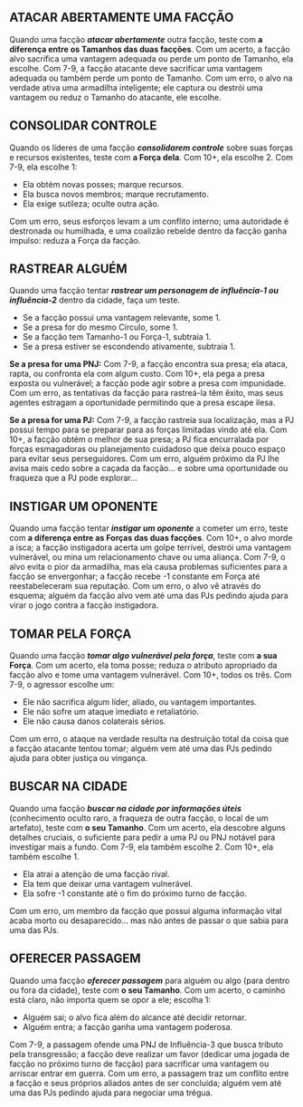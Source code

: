 ## ATACAR ABERTAMENTE UMA FACÇÃO

Quando uma facção ***atacar abertamente*** outra facção, teste com **a diferença entre os Tamanhos das duas facções**. Com um acerto, a facção alvo sacrifica uma vantagem adequada ou perde um ponto de Tamanho, ela escolhe. Com 7-9, a facção atacante deve sacrificar uma vantagem adequada ou também perde um ponto de Tamanho. Com um erro, o alvo na verdade ativa uma armadilha inteligente; ele captura ou destrói uma vantagem ou reduz o Tamanho do atacante, ele escolhe.

## CONSOLIDAR CONTROLE

Quando os líderes de uma facção ***consolidarem controle*** sobre suas forças e recursos existentes, teste com **a Força dela**. Com 10+, ela escolhe 2. Com 7-9, ela escolhe 1:

- Ela obtém novas posses; marque recursos.
- Ela busca novos membros; marque recrutamento.
- Ela exige sutileza; oculte outra ação.

Com um erro, seus esforços levam a um conflito interno; uma autoridade é destronada ou humilhada, e uma coalizão rebelde dentro da facção ganha impulso: reduza a Força da facção.

## RASTREAR ALGUÉM

Quando uma facção tentar ***rastrear um personagem de influência-1 ou influência-2*** dentro da cidade, faça um teste.

- Se a facção possui uma vantagem relevante, some 1.
- Se a presa for do mesmo Círculo, some 1.
- Se a facção tem Tamanho-1 ou Força-1, subtraia 1.
- Se a presa estiver se escondendo ativamente, subtraia 1.

**Se a presa for uma PNJ:** Com 7-9, a facção encontra sua presa; ela ataca, rapta, ou confronta ela com algum custo. Com 10+, ela pega a presa exposta ou vulnerável; a facção pode agir sobre a presa com impunidade. Com um erro, as tentativas da facção para rastreá-la têm êxito, mas seus agentes estragam a oportunidade permitindo que a presa escape ilesa.

**Se a presa for uma PJ:** Com 7-9, a facção rastreia sua localização, mas a PJ possui tempo para se preparar para as forças limitadas vindo até ela. Com 10+, a facção obtém o melhor de sua presa; a PJ fica encurralada por forças esmagadoras ou planejamento cuidadoso que deixa pouco espaço para evitar seus perseguidores. Com um erro, alguém próximo da PJ lhe avisa mais cedo sobre a caçada da facção... e sobre uma oportunidade ou fraqueza que a PJ pode explorar…

## INSTIGAR UM OPONENTE

Quando uma facção tentar ***instigar um oponente*** a cometer um erro, teste com **a diferença entre as Forças das duas facções**. Com 10+, o alvo morde a isca; a facção instigadora acerta um golpe terrível, destrói uma vantagem vulnerável, ou mina um relacionamento chave ou uma aliança. Com 7-9, o alvo evita o pior da armadilha, mas ela causa problemas suficientes para a facção se envergonhar; a facção recebe -1 constante em Força até reestabeleceram sua reputação. Com um erro, o alvo vê através do esquema; alguém da facção alvo vem até uma das PJs pedindo ajuda para virar o jogo contra a facção instigadora.

## TOMAR PELA FORÇA

Quando uma facção ***tomar algo vulnerável pela força***, teste com **a sua Força**. Com um acerto, ela toma posse; reduza o atributo apropriado da facção alvo e tome uma vantagem vulnerável. Com 10+, todos os três. Com 7-9, o agressor escolhe um:

- Ele não sacrifica algum líder, aliado, ou vantagem importantes.
- Ele não sofre um ataque imediato e retaliatório.
- Ele não causa danos colaterais sérios.

Com um erro, o ataque na verdade resulta na destruição total da coisa que a facção atacante tentou tomar; alguém vem até uma das PJs pedindo ajuda para obter justiça ou vingança.

## BUSCAR NA CIDADE

Quando uma facção ***buscar na cidade por informações úteis*** (conhecimento oculto raro, a fraqueza de outra facção, o local de um artefato), teste com **o seu Tamanho**. Com um acerto, ela descobre alguns detalhes cruciais, o suficiente para pedir a uma PJ ou PNJ notável para investigar mais a fundo. Com 7-9, ela também escolhe 2. Com 10+, ela também escolhe 1.

- Ela atrai a atenção de uma facção rival.
- Ela tem que deixar uma vantagem vulnerável.
- Ela sofre -1 constante até o fim do próximo turno de facção.

Com um erro, um membro da facção que possui alguma informação vital acaba morto ou desaparecido... mas não antes de passar o que sabia para uma das PJs.

## OFERECER PASSAGEM

Quando uma facção ***oferecer passagem*** para alguém ou algo (para dentro ou fora da cidade), teste com **o seu Tamanho**. Com um acerto, o caminho está claro, não importa quem se opor a ele; escolha 1:

- Alguém sai; o alvo fica além do alcance até decidir retornar.
- Alguém entra; a facção ganha uma vantagem poderosa.

Com 7-9, a passagem ofende uma PNJ de Influência-3 que busca tributo pela transgressão; a facção deve realizar um favor (dedicar uma jogada de facção no próximo turno de facção) para sacrificar uma vantagem ou arriscar entrar em guerra. Com um erro, a passagem traz um conflito entre a facção e seus próprios aliados antes de ser concluída; alguém vem até uma das PJs pedindo ajuda para negociar uma trégua.